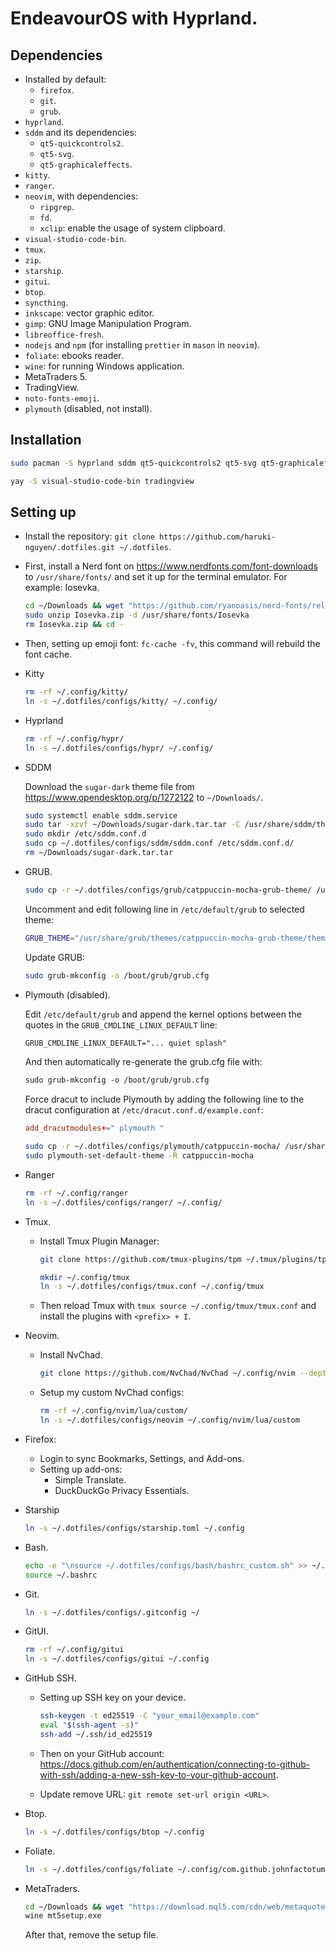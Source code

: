 # EndeavourOS with Hyprland.

## Dependencies

- Installed by default:
  - `firefox`.
  - `git`.
  - `grub`.
- `hyprland`.
- `sddm` and its dependencies:
  - `qt5-quickcontrols2`.
  - `qt5-svg`.
  - `qt5-graphicaleffects`.
- `kitty`.
- `ranger`.
- `neovim`, with dependencies:
  - `ripgrep`.
  - `fd`.
  - `xclip`: enable the usage of system clipboard.
- `visual-studio-code-bin`.
- `tmux`.
- `zip`.
- `starship`.
- `gitui`.
- `btop`.
- `syncthing`.
- `inkscape`: vector graphic editor.
- `gimp`: GNU Image Manipulation Program.
- `libreoffice-fresh`.
- `nodejs` and `npm` (for installing `prettier` in `mason` in `neovim`).
- `foliate`: ebooks reader.
- `wine`: for running Windows application.
- MetaTraders 5.
- TradingView.
- `noto-fonts-emoji`.
- `plymouth` (disabled, not install).

## Installation

```bash
sudo pacman -S hyprland sddm qt5-quickcontrols2 qt5-svg qt5-graphicaleffects kitty ranger neovim ripgrep fd xclip tmux zip starship gitui btop syncthing inkscape gimp libreoffice-fresh nodejs npm foliate wine noto-fonts-emoji
```

```bash
yay -S visual-studio-code-bin tradingview
```

## Setting up

- Install the repository: `git clone https://github.com/haruki-nguyen/.dotfiles.git ~/.dotfiles`.

- First, install a Nerd font on <https://www.nerdfonts.com/font-downloads> to `/usr/share/fonts/` and set it up for the terminal emulator. For example: Iosevka.

  ```bash
  cd ~/Downloads && wget "https://github.com/ryanoasis/nerd-fonts/releases/download/v3.0.2/Iosevka.zip" -O Iosevka.zip
  sudo unzip Iosevka.zip -d /usr/share/fonts/Iosevka
  rm Iosevka.zip && cd -
  ```

- Then, setting up emoji font: `fc-cache -fv`, this command will rebuild the font cache.

- Kitty

  ```bash
  rm -rf ~/.config/kitty/
  ln -s ~/.dotfiles/configs/kitty/ ~/.config/
  ```

- Hyprland

  ```bash
  rm -rf ~/.config/hypr/
  ln -s ~/.dotfiles/configs/hypr/ ~/.config/
  ```

- SDDM

  Download the `sugar-dark` theme file from <https://www.opendesktop.org/p/1272122> to `~/Downloads/`.

  ```bash
  sudo systemctl enable sddm.service
  sudo tar -xzvf ~/Downloads/sugar-dark.tar.tar -C /usr/share/sddm/themes
  sudo mkdir /etc/sddm.conf.d
  sudo cp ~/.dotfiles/configs/sddm/sddm.conf /etc/sddm.conf.d/
  rm ~/Downloads/sugar-dark.tar.tar
  ```

- GRUB.

  ```bash
  sudo cp -r ~/.dotfiles/configs/grub/catppuccin-mocha-grub-theme/ /usr/share/grub/themes/
  ```

  Uncomment and edit following line in `/etc/default/grub` to selected theme:

  ```bash
  GRUB_THEME="/usr/share/grub/themes/catppuccin-mocha-grub-theme/theme.txt"
  ```

  Update GRUB:

  ```bash
  sudo grub-mkconfig -o /boot/grub/grub.cfg
  ```

- Plymouth (disabled).

  Edit `/etc/default/grub` and append the kernel options between the quotes in the `GRUB_CMDLINE_LINUX_DEFAULT` line:

  ```txt
  GRUB_CMDLINE_LINUX_DEFAULT="... quiet splash"
  ```

  And then automatically re-generate the grub.cfg file with:

  ```txt
  sudo grub-mkconfig -o /boot/grub/grub.cfg
  ```

  Force dracut to include Plymouth by adding the following line to the dracut configuration at `/etc/dracut.conf.d/example.conf`:

  ```conf
  add_dracutmodules+=" plymouth "
  ```

  ```bash
  sudo cp -r ~/.dotfiles/configs/plymouth/catppuccin-mocha/ /usr/share/plymouth/themes/
  sudo plymouth-set-default-theme -R catppuccin-mocha
  ```

- Ranger

  ```bash
  rm -rf ~/.config/ranger
  ln -s ~/.dotfiles/configs/ranger/ ~/.config/
  ```

- Tmux.

  - Install Tmux Plugin Manager:

    ```bash
    git clone https://github.com/tmux-plugins/tpm ~/.tmux/plugins/tpm
    ```

    ```bash
    mkdir ~/.config/tmux
    ln -s ~/.dotfiles/configs/tmux.conf ~/.config/tmux
    ```

  - Then reload Tmux with `tmux source ~/.config/tmux/tmux.conf` and install the plugins with `<prefix> + I`.

- Neovim.

  - Install NvChad.

    ```bash
    git clone https://github.com/NvChad/NvChad ~/.config/nvim --depth 1 && nvim
    ```

  - Setup my custom NvChad configs:

    ```bash
    rm -rf ~/.config/nvim/lua/custom/
    ln -s ~/.dotfiles/configs/neovim ~/.config/nvim/lua/custom
    ```

- Firefox:

  - Login to sync Bookmarks, Settings, and Add-ons.
  - Setting up add-ons:
    - Simple Translate.
    - DuckDuckGo Privacy Essentials.

- Starship

  ```bash
  ln -s ~/.dotfiles/configs/starship.toml ~/.config
  ```

- Bash.

  ```bash
  echo -e "\nsource ~/.dotfiles/configs/bash/bashrc_custom.sh" >> ~/.bashrc
  source ~/.bashrc
  ```

- Git.

  ```bash
  ln -s ~/.dotfiles/configs/.gitconfig ~/
  ```

- GitUI.

  ```bash
  rm -rf ~/.config/gitui
  ln -s ~/.dotfiles/configs/gitui ~/.config
  ```

- GitHub SSH.

  - Setting up SSH key on your device.

    ```bash
    ssh-keygen -t ed25519 -C "your_email@example.com"
    eval "$(ssh-agent -s)"
    ssh-add ~/.ssh/id_ed25519
    ```

  - Then on your GitHub account: <https://docs.github.com/en/authentication/connecting-to-github-with-ssh/adding-a-new-ssh-key-to-your-github-account>.
  - Update remove URL: `git remote set-url origin <URL>`.

- Btop.

  ```bash
  ln -s ~/.dotfiles/configs/btop ~/.config
  ```

- Foliate.

  ```bash
  ln -s ~/.dotfiles/configs/foliate ~/.config/com.github.johnfactotum.Foliate
  ```

- MetaTraders.

  ```bash
  cd ~/Downloads && wget "https://download.mql5.com/cdn/web/metaquotes.software.corp/mt5/mt5setup.exe?utm_source=web.installer&utm_campaign=mql5.welcome.open" -O mt5setup.exe
  wine mt5setup.exe
  ```

  After that, remove the setup file.
